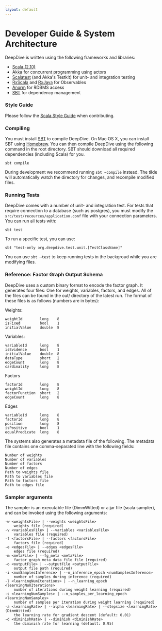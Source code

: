 ```yaml
---
layout: default
---
```


# Developer Guide & System Architecture 

DeepDive is written using the following frameworks and libraries:

- [Scala (2.10)](http://www.scala-lang.org/) 
- [Akka](http://akka.io/) for concurrent programming using actors
- [Scalatest](http://www.scalatest.org/) (and Akka's Testkit) for unit- and integration testing
- [RxScala](http://rxscala.github.io/) and [RxJava](https://github.com/Netflix/RxJava) for Observables
- [Anorm](http://www.playframework.com/documentation/2.2.1/ScalaAnorm) for RDBMS access
- [SBT](http://www.scala-sbt.org/) for dependency management

### Style Guide

Please follow the [Scala Style Guide](http://docs.scala-lang.org/style/) when contributing.

### Compiling 

You must install [SBT](http://www.scala-sbt.org/) to compile DeepDive. On Mac OS X, you can install SBT using [Homebrew](http://brew.sh/). You can then compile DeepDive using the following command in the root directory. SBT should download all required dependencies (including Scala) for you.

    sbt compile

During development we recommend running `sbt ~compile` instead. The tilde will automatically watch the directory for changes, and recompile modified files.


### Running Tests

DeepDive comes with a number of unit- and integration test. For tests that require connection to a database (such as postgres), you must modify the `src/test/recources/application.conf` file with your connection parameters. You can run all tests with:

    sbt test

To run a specific test, you can use:

    sbt "test-only org.deepdive.test.unit.[TestClassName]"

You can use `sbt ~test` to keep running tests in the backgroud while you are modifying files.


### Reference: Factor Graph Output Schema

DeepDive uses a custom binary format to encode the factor graph. It generates four files: One for weights, variables, factors, and edges. All of the files can be found in the out/ directory of the latest run. The format of these files is as follows (numbers are in bytes):

Weights: 

    weightId        long    8
    isFixed         bool    1
    initialValue    double  8


Variables:

    variableId      long    8
    isEvidence      bool    1
    initialValue    double  8
    dataType        short   2
    edgeCount       long    8
    cardinality     long    8

Factors

    factorId        long    8
    weightId        long    8
    factorFunction  short   2
    edgeCount       long    8

Edges

    variableId      long    8
    factorId        long    8
    position        long    8
    isPositive      bool    1
    equalPredicate  long    8



The systems also generates a metadata file of the following. The metadata file contains one comma-separated line with the following fields:

    Number of weights
    Number of variables
    Number of factors
    Number of edges
    Path to weights file
    Path to variables file
    Path to factors file
    Path to edges file


### Sampler arguments

The sampler is an executable file (DimmWitted) or a jar file (scala sampler), and can be invoked using the following arguments:

    -w <weightsFile> | --weights <weightsFile>
        weights file (required)
    -v <variablesFile> | --variables <variablesFile>
        variables file (required)
    -f <factorsFile> | --factors <factorsFile>
        factors file (required)
    -e <edgesFile> | --edges <edgesFile>
        edges file (required)
    -m <metaFile> | --fg_meta <metaFile>
        factor graph meta data file file (required)
    -o <outputFile> | --outputFile <outputFile>
        output file path (required)
    -i <numSamplesInference> | --n_inference_epoch <numSamplesInference>
        number of samples during inference (required)
    -l <learningNumIterations> | --n_learning_epoch <learningNumIterations>
        number of iterations during weight learning (required)
    -s <learningNumSamples> | --n_samples_per_learning_epoch <learningNumSamples>
        number of samples per iteration during weight learning (required)
    -a <learningRate> | --alpha <learningRate> | --stepsize <learningRate> (DimmWitted)
        the learning rate for gradient descent (default: 0.01)
    -d <diminishRate> | --diminish <diminishRate>
        the diminish rate for learning (default: 0.95)

